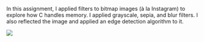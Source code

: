 In this assignment, I applied filters to bitmap images (à la Instagram) to explore how C handles memory. I applied grayscale, sepia, and blur filters. I also reflected the image and applied an edge detection algorithm to it.

![](https://github.com/akcode2/cs50/blob/master/Memory/Images/filteredimages.png)

